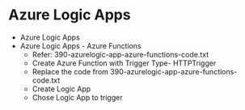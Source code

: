 # Azure Logic Apps
  - Azure Logic Apps
  - Azure Logic Apps - Azure Functions
    - Refer: 390-azurelogic-app-azure-functions-code.txt
    - Create Azure Function with Trigger Type- HTTPTrigger
    - Replace the code from 390-azurelogic-app-azure-functions-code.txt
    - Create Logic App
    - Chose Logic App to trigger
